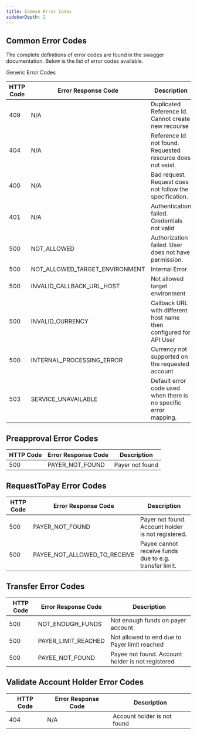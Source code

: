 ```yaml
---
title: Common Error Codes
sidebarDepth: 2
---
```


## Common Error Codes

The complete definitions of error codes are found in the swagger documentation. Below is the list of error codes available.

Generic Error Codes

|  HTTP Code | Error Response Code   | Description |
| ------------- |-------------| -----|
| 409      | N/A | Duplicated Reference Id. Cannot create new recourse |
| 404      | N/A | 	Reference Id not found. Requested resource does not exist. |
| 400      | N/A | Bad request. Request does not follow the specification. |
| 401      | N/A | Authentication failed. Credentials not valid |
| 500      | NOT_ALLOWED | Authorization failed. User does not have permission. |
| 500      | 	NOT_ALLOWED_TARGET_ENVIRONMENT | Internal Error. |
| 500      | INVALID_CALLBACK_URL_HOST | 	Not allowed target environment |
| 500      | INVALID_CURRENCY | Callback URL with different host name then configured for API User |
| 500      | 	INTERNAL_PROCESSING_ERROR | 	Currency not supported on the requested account |
| 503      | SERVICE_UNAVAILABLE | Default error code used when there is no specific error mapping. |

## Preapproval Error Codes

|  HTTP Code | Error Response Code   | Description |
| ---------- |--------| ----- |
| 500      | PAYER_NOT_FOUND | Payer not found |

## RequestToPay Error Codes

|  HTTP Code | Error Response Code   | Description |
| ------------- |-------------| -----|
| 500      | 	PAYER_NOT_FOUND | 	Payer not found. Account holder is not registered. |
| 500      | PAYEE_NOT_ALLOWED_TO_RECEIVE |	Payee cannot receive funds due to e.g. transfer limit. |


## Transfer Error Codes

|  HTTP Code | Error Response Code   | Description |
| ------------- |-------------| -----|
| 500      | NOT_ENOUGH_FUNDS | Not enough funds on payer account |
| 500      | PAYER_LIMIT_REACHED | 	Not allowed to end due to Payer limit reached |
| 500      | PAYEE_NOT_FOUND | Payee not found. Account holder is not registered |

## Validate Account Holder Error Codes

|  HTTP Code | Error Response Code   | Description |
| ------------- |-------------| -----|
| 404      | 	N/A | Account holder is not found |
